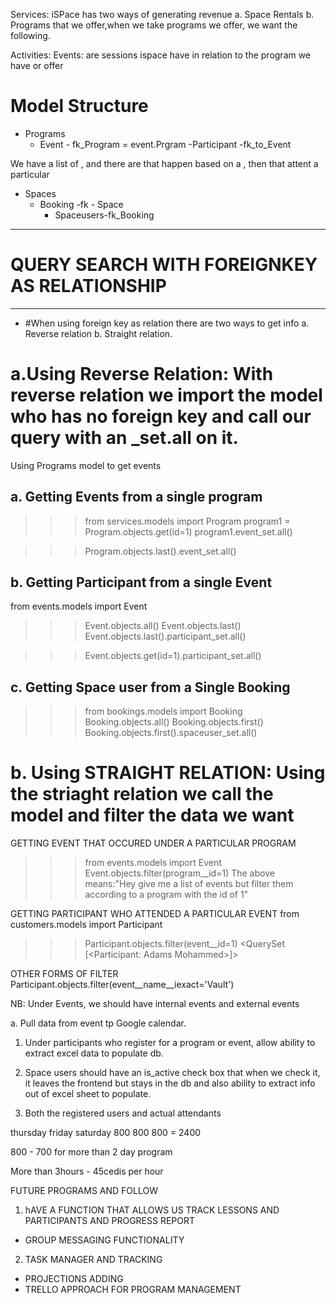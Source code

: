 Services:
iSPace has two ways of generating revenue
a. Space Rentals
b. Programs that we offer,when we take programs we offer, we want the following.

Activities:
Events: are sessions ispace have in relation to the program we have or offer


# Model Structure

- Programs
    - Event - fk_Program = event.Prgram
        -Participant -fk_to_Event

We have a list of <Programs>, and there are <events> that happen based on a <program>, then <participants> that attent a particular <event>


- Spaces
    - Booking -fk - Space
        - Spaceusers-fk_Booking 



----------------------------------------------
# QUERY SEARCH WITH FOREIGNKEY AS RELATIONSHIP
-----------------------------------------------
- #When using foreign key as relation there are two ways to get info
a. Reverse relation 
b. Straight relation.

# a.Using Reverse Relation: With reverse relation we import the model who has no foreign key and call our query with an _set.all on it.
Using Programs model to get events 

a. Getting Events from a single program
----------------------------------------
<!-- So we imported Program because event has a foreign key to it in its model and we called the _set.all on the model(event) we wanted -->
>>> from services.models import Program 
>>> program1 = Program.objects.get(id=1)
>>> program1.event_set.all()


>>> Program.objects.last().event_set.all()


b. Getting Participant from a single Event
---------------------------------------------
from events.models import Event
>>> Event.objects.all()
>>> Event.objects.last()
>>> Event.objects.last().participant_set.all()

>>> Event.objects.get(id=1).participant_set.all()


c. Getting Space user from a Single Booking
------------------------------------------------
>>> from bookings.models import Booking
>>> Booking.objects.all()
>>> Booking.objects.first()
>>> Booking.objects.first().spaceuser_set.all()
>>> 

# b. Using STRAIGHT RELATION: Using the striaght relation we call the model and filter the data we want 
GETTING EVENT THAT OCCURED UNDER A PARTICULAR PROGRAM
>>> from events.models import Event
>>> Event.objects.filter(program__id=1)
The above means:"Hey give me a list of events but filter them according to a program with the id of 1"

GETTING PARTICIPANT WHO ATTENDED A PARTICULAR EVENT
from customers.models import Participant
>>> Participant.objects.filter(event__id=1)
<QuerySet [<Participant: Adams Mohammed>]>

OTHER FORMS OF FILTER
Participant.objects.filter(event__name__iexact='Vault')




NB: Under Events, we should have internal events and external events

a. Pull data from event tp Google calendar.

1. Under participants who register for a program or event, allow ability to extract excel data to populate db.

2. Space users should have an is_active check box that when we check it, it leaves the frontend but stays in the db
and also ability to extract info out of excel sheet to populate.


3. Both the registered users and  actual attendants



thursday friday   saturday
800       800     800 = 2400

800 - 700 for more than 2  day program

More than 3hours - 45cedis per hour



FUTURE PROGRAMS AND FOLLOW
1. hAVE A FUNCTION THAT ALLOWS US TRACK LESSONS AND PARTICIPANTS  AND PROGRESS REPORT

- GROUP MESSAGING FUNCTIONALITY


2. TASK MANAGER AND TRACKING
 - PROJECTIONS ADDING
 - TRELLO APPROACH  FOR PROGRAM MANAGEMENT
